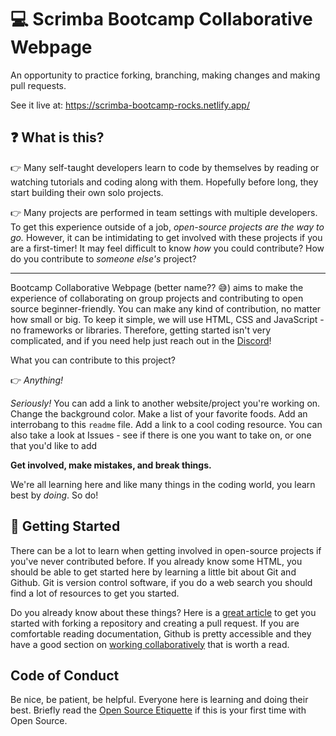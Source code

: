 # :computer: Scrimba Bootcamp Collaborative Webpage
An opportunity to practice forking, branching, making changes and making pull requests. 

See it live at: <https://scrimba-bootcamp-rocks.netlify.app/>

## :question: What is this?

👉 Many self-taught developers learn to code by themselves by reading or watching tutorials and coding along with them. Hopefully before long, they start building their own solo projects.

👉 Many projects are performed in team settings with multiple developers. To get this experience outside of a job, _open-source projects are the way to go._ However, it can be intimidating to get involved with these projects if you are a first-timer! It may feel  difficult to know *how* you could contribute? How do you contribute to *someone else's* project?

---

Bootcamp Collaborative Webpage (better name?? 😅) aims to make the experience of collaborating on group projects and 
contributing to open source beginner-friendly. You can make any kind of contribution, no matter how small or big. To 
keep it simple, we will use HTML, CSS and JavaScript - no frameworks or libraries. Therefore, getting started isn't 
very complicated, and if you need help just reach out in the [Discord](https://discord.com/channels/684009642984341525/959014685586382879)!

What you can contribute to this project?

👉 *Anything!*

*Seriously!* You can add a link to another website/project you're working on. Change the background color. Make a list of your favorite foods. Add an interrobang to this `readme` file. Add a link to a cool coding resource. You can also take a look at Issues - see if there is one you want to take on, or one that you'd like to add 

**Get involved, make mistakes, and break things.**

We're all learning here and like many things in the coding world, you learn best by *doing*. So do!

## :hammer: Getting Started

There can be a lot to learn when getting involved in open-source projects if you've never contributed before. If you already know some HTML, you should be able to get started here by learning a little bit about Git and Github. Git is version control software, if you do a web search you should find a lot of resources to get you started.

Do you already know about these things? Here is a [great article](https://www.freecodecamp.org/news/a-practical-guide-to-start-opensource-contributions/) to get you started with forking a repository and creating a pull request. If you are comfortable reading documentation, Github is pretty accessible and they have a good section on [working collaboratively](https://docs.github.com/en/pull-requests/collaborating-with-pull-requests/getting-started/about-collaborative-development-models) that is worth a read.

## Code of Conduct

Be nice, be patient, be helpful. Everyone here is learning and doing their best. Briefly read the [Open Source Etiquette](https://developer.mozilla.org/en-US/docs/MDN/Community/Open_source_etiquette) if this is your first time with Open Source.
